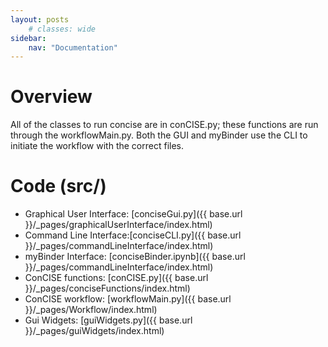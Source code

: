 ```yaml
---
layout: posts
    # classes: wide
sidebar:
    nav: "Documentation"
---
```

# Overview
All of the classes to run concise are in conCISE.py; these functions are run through the workflowMain.py. Both the GUI and myBinder use the CLI to initiate the workflow with the correct files.

# Code (src/)
- Graphical User Interface: [conciseGui.py]({{ base.url }}/_pages/graphicalUserInterface/index.html)
- Command Line Interface:[conciseCLI.py]({{ base.url }}/_pages/commandLineInterface/index.html)
- myBinder Interface: [conciseBinder.ipynb]({{ base.url }}/_pages/commandLineInterface/index.html)
- ConCISE functions: [conCISE.py]({{ base.url }}/_pages/conciseFunctions/index.html)
- ConCISE workflow: [workflowMain.py]({{ base.url }}/_pages/Workflow/index.html)
- Gui Widgets: [guiWidgets.py]({{ base.url }}/_pages/guiWidgets/index.html)
